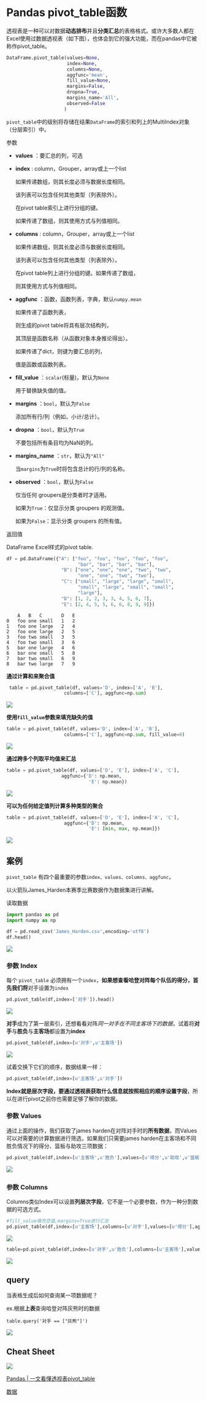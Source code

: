 # Pandas pivot_table函数 

透视表是一种可以对数据**动态排布**并且**分类汇总**的表格格式。或许大多数人都在Excel使用过数据透视表（如下图），也体会到它的强大功能，而在pandas中它被称作pivot_table。

```python
DataFrame.pivot_table(values=None, 
                      index=None, 
                      columns=None, 
                      aggfunc='mean', 
                      fill_value=None, 
                      margins=False, 
                      dropna=True, 
                      margins_name='All', 
                      observed=False
                     )
```

`pivot_table`中的级别将存储在结果`DataFrame`的索引和列上的MultiIndex对象（分层索引）中。

参数

- **values** ：要汇总的列，可选

- **index** : column，Grouper，array或上一个list

  如果传递数组，则其长度必须与数据长度相同。

  该列表可以包含任何其他类型（列表除外）。

  在pivot table索引上进行分组的键。

  如果传递了数组，则其使用方式与列值相同。

- **columns** : column，Grouper，array或上一个list

  如果传递数组，则其长度必须与数据长度相同。

  该列表可以包含任何其他类型（列表除外）。

  在pivot table列上进行分组的键。如果传递了数组，

  则其使用方式与列值相同。

- **aggfunc** ：函数，函数列表，字典，默认`numpy.mean`

  如果传递了函数列表，

  则生成的pivot table将具有层次结构列，

  其顶层是函数名称（从函数对象本身推论得出）。

  如果传递了dict，则键为要汇总的列，

  值是函数或函数列表。

- **fill_value** ：`scalar`(标量)，默认为`None`

  用于替换缺失值的值。

- **margins** ：`bool`，默认为`False`

  添加所有行/列（例如，小计/总计）。

- **dropna** ：`bool`，默认为`True`

  不要包括所有条目均为NaN的列。

- **margins_name** ：`str`，默认为`"All"`

  当`margins`为`True`时将包含总计的行/列的名称。

- **observed** ：`bool`，默认为`False`

  仅当任何 groupers是分类者时才适用。

  如果为`True`：仅显示分类 groupers 的观测值。

  如果为`False`：显示分类 groupers 的所有值。

返回值

DataFrame  Excel样式的pivot table.

```python
df = pd.DataFrame({"A": ["foo", "foo", "foo", "foo", "foo",
                          "bar", "bar", "bar", "bar"],
                    "B": ["one", "one", "one", "two", "two",
                          "one", "one", "two", "two"],
                    "C": ["small", "large", "large", "small",
                          "small", "large", "small", "small",
                          "large"],
                    "D": [1, 2, 2, 3, 3, 4, 5, 6, 7],
                    "E": [2, 4, 5, 5, 6, 6, 8, 9, 9]})
```

```
	A	B	C		D	E
0	foo	one	small	1	2
1	foo	one	large	2	4
2	foo	one	large	2	5
3	foo	two	small	3	5
4	foo	two	small	3	6
5	bar	one	large	4	6
6	bar	one	small	5	8
7	bar	two	small	6	9
8	bar	two	large	7	9
```

**通过计算和来聚合值**

```py
 table = pd.pivot_table(df, values='D', index=['A', 'B'],
                     columns=['C'], aggfunc=np.sum)
```

<img src="https://raw.githubusercontent.com/HG1227/image/master/img_tuchuang/20200502113410.png"/>


**使用`fill_value`参数来填充缺失的值**

```python
table = pd.pivot_table(df, values='D', index=['A', 'B'],
                     columns=['C'], aggfunc=np.sum, fill_value=0)
```

<img src="https://raw.githubusercontent.com/HG1227/image/master/img_tuchuang/20200502113547.png"/>

**通过跨多个列取平均值来汇总**

```python
table = pd.pivot_table(df, values=['D', 'E'], index=['A', 'C'],
                    aggfunc={'D': np.mean,
                              'E': np.mean})
```

<img src="https://raw.githubusercontent.com/HG1227/image/master/img_tuchuang/20200502113700.png"/>

**可以为任何给定值列计算多种类型的聚合**

```python
table = pd.pivot_table(df, values=['D', 'E'], index=['A', 'C'],
                     aggfunc={'D': np.mean,
                              'E': [min, max, np.mean]})
```

<img src="https://raw.githubusercontent.com/HG1227/image/master/img_tuchuang/20200502113807.png"/> 



## 案例

`pivot_table` 有四个最重要的参数`index、values、columns、aggfunc`，

以火箭队James_Harden本赛季比赛数据作为数据集进行讲解。



读取数据

```python
import pandas as pd
import numpy as np

df = pd.read_csv('James_Harden.csv',encoding='utf8')
df.head()
```

<img src="https://raw.githubusercontent.com/HG1227/image/master/img_tuchuang/20200502115432.png"/>

### 参数 Index

每个 `pivot_table` 必须拥有一个`index`，**如果想查看哈登对阵每个队伍的得分，首先我们将**对手设置为`index`

```python
pd.pivot_table(df,index=['对手']).head()
```

<img src="https://raw.githubusercontent.com/HG1227/image/master/img_tuchuang/20200502115809.png"/>

**对手**成为了第一层索引，还想看看对阵*同一对手在不同主客场下的数据*，试着将**对手**与**胜负**与**主客场**都设置为**index**

```python
pd.pivot_table(df,index=[u'对手',u'主客场'])
```

<img src="https://raw.githubusercontent.com/HG1227/image/master/img_tuchuang/20200502120026.png"/>

试着交换下它们的顺序，数据结果一样：

```python
pd.pivot_table(df,index=[u'主客场',u'对手'])
```

**Index就是层次字段，要通过透视表获取什么信息就按照相应的顺序设置字段**，所以在进行pivot之前你也需要足够了解你的数据。

### 参数 Values

通过上面的操作，我们获取了james harden在对阵对手时的**所有数据**，而Values可以对需要的计算数据进行筛选，如果我们只需要james harden在主客场和不同胜负情况下的得分、篮板与助攻三项数据：



```python
pd.pivot_table(df,index=[u'主客场',u'胜负'],values=[u'得分',u'助攻',u'篮板'])
```

​	<img src="https://raw.githubusercontent.com/HG1227/image/master/img_tuchuang/20200502142104.png"/>	   

### 参数 Columns

Columns类似Index可以设置**列层次字段**，它不是一个必要参数，作为一种分割数据的可选方式。

```python
#fill_value填充空值,margins=True进行汇总
pd.pivot_table(df,index=[u'主客场'],columns=[u'对手'],values=[u'得分'],aggfunc=[np.sum])
```

<img src="https://raw.githubusercontent.com/HG1227/image/master/img_tuchuang/20200502142317.png"/>

```python
table=pd.pivot_table(df,index=[u'对手',u'胜负'],columns=[u'主客场'],values=[u'得分',u'助攻',u'篮板'],aggfunc=[np.mean],fill_value=0)

```

<img src="https://raw.githubusercontent.com/HG1227/image/master/img_tuchuang/20200502142839.png"/>

## query

当表格生成后如何查询某一项数据呢？

ex.根据**上表**查询哈登对阵灰熊时的数据



```
table.query('对手 == ["灰熊"]')

```

<img src="https://raw.githubusercontent.com/HG1227/image/master/img_tuchuang/20200502142702.png"/>



## Cheat Sheet

<img src="https://raw.githubusercontent.com/HG1227/image/master/img_tuchuang/20200502142915.png"/>

<a href="https://zhuanlan.zhihu.com/p/31952948" blank="">Pandas | 一文看懂透视表pivot_table</a> 

<a href="https://pan.baidu.com/s/1kUWcTvT" blank= "">数据</a> 